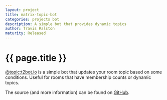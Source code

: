 ```yaml
---
layout: project
title: matrix-topic-bot
categories: projects bot
description: A simple bot that provides dynamic topics
author: Travis Ralston
maturity: Released
---
```


# {{ page.title }}
[@topic:t2bot.io](https://matrix.to/#/@topic:t2bot.io) is a simple bot that updates your room topic based on some conditions. Useful for rooms that have membership counts or dynamic topics.

The source (and more information) can be found on [GitHub](https://github.com/turt2live/matrix-topic-bot).
